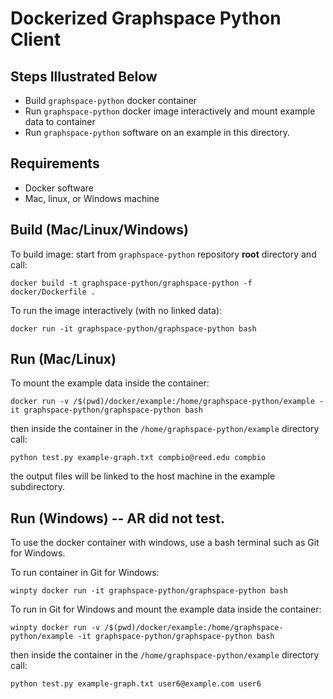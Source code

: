 # Dockerized Graphspace Python Client

## Steps Illustrated Below
- Build `graphspace-python` docker container
- Run `graphspace-python` docker image interactively and mount example data to container
- Run `graphspace-python` software on an example in this directory.

## Requirements
- Docker software
- Mac, linux, or Windows machine

## Build (Mac/Linux/Windows)

To build image: start from `graphspace-python` repository __root__ directory and call:

`docker build -t graphspace-python/graphspace-python -f docker/Dockerfile .`

To run the image interactively (with no linked data):

`docker run -it graphspace-python/graphspace-python bash`

## Run (Mac/Linux)

To mount the example data inside the container:

`docker run -v /$(pwd)/docker/example:/home/graphspace-python/example -it graphspace-python/graphspace-python bash`

then inside the container in the `/home/graphspace-python/example` directory call:

`python test.py example-graph.txt compbio@reed.edu compbio`

the output files will be linked to the host machine in the example subdirectory.

## Run (Windows) -- AR did not test.

To use the docker container with windows, use a bash terminal such as Git for Windows.

To run container in Git for Windows:

`winpty docker run -it graphspace-python/graphspace-python bash`

To run in Git for Windows and mount the example data inside the container:

`winpty docker run -v /$(pwd)/docker/example:/home/graphspace-python/example -it graphspace-python/graphspace-python bash`

then inside the container in the `/home/graphspace-python/example` directory call:

`python test.py example-graph.txt user6@example.com user6`
